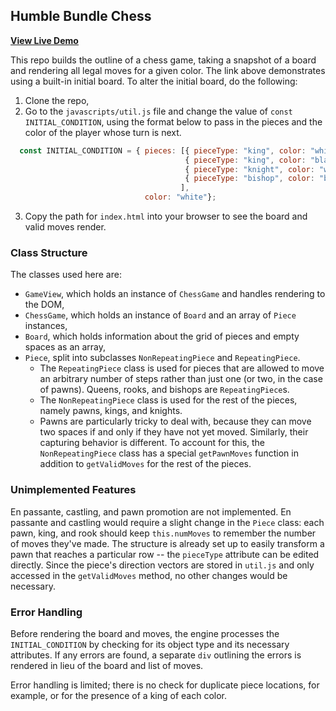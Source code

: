 ## Humble Bundle Chess

**[View Live Demo](https://scottduane.github.io/HumbleBundleChess)**

This repo builds the outline of a chess game, taking a snapshot of a board and rendering all legal moves for a given color.  The link above demonstrates using a built-in initial board. To alter the initial board, do the following:

1. Clone the repo,
2. Go to the `javascripts/util.js` file and change the value of `const INITIAL_CONDITION`, using the format below to pass in the pieces and the color of the player whose turn is next.  

```javascript
  const INITIAL_CONDITION = { pieces: [{ pieceType: "king", color: "white", pos: [0, 0] },
                                       { pieceType: "king", color: "black", pos: [7, 7] },
                                       { pieceType: "knight", color: "white", pos: [1, 1] },
                                       { pieceType: "bishop", color: "black", pos: [2, 2] }
                                      ],
                              color: "white"};
```

3. Copy the path for `index.html` into your browser to see the board and valid moves render.

### Class Structure

The classes used here are:

- `GameView`, which holds an instance of `ChessGame` and handles rendering to the DOM,
- `ChessGame`, which holds an instance of `Board` and an array of `Piece` instances,
- `Board`, which holds information about the grid of pieces and empty spaces as an array,
- `Piece`, split into subclasses `NonRepeatingPiece` and `RepeatingPiece`.
    - The `RepeatingPiece` class is used for pieces that are allowed to move an arbitrary number of steps rather than just one (or two, in the case of pawns).  Queens, rooks, and bishops are `RepeatingPiece`s.
    - The `NonRepeatingPiece` class is used for the rest of the pieces, namely pawns, kings, and knights.
    - Pawns are particularly tricky to deal with, because they can move two spaces if and only if they have not yet moved. Similarly, their capturing behavior is different. To account for this, the `NonRepeatingPiece` class has a special `getPawnMoves` function in addition to `getValidMoves` for the rest of the pieces.

### Unimplemented Features

En passante, castling, and pawn promotion are not implemented. En passante and castling would require a slight change in the `Piece` class: each pawn, king, and rook should keep `this.numMoves` to remember the number of moves they've made. The structure is already set up to easily transform a pawn that reaches a particular row -- the `pieceType` attribute can be edited directly.  Since the piece's direction vectors are stored in `util.js` and only accessed in the `getValidMoves` method, no other changes would be necessary.

### Error Handling

Before rendering the board and moves, the engine processes the `INITIAL_CONDITION` by checking for its object type and its necessary attributes. If any errors are found, a separate `div` outlining the errors is rendered in lieu of the board and list of moves.  

Error handling is limited; there is no check for duplicate piece locations, for example, or for the presence of a king of each color.  
